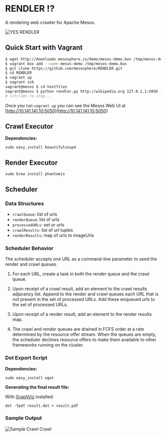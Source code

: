 RENDLER :interrobang:
=====================

A rendering web crawler for Apache Mesos.

![YES RENDLER](http://img.pandawhale.com/57451-Jim-Carrey-Riddler-upvote-gif-NVsA.gif)

## Quick Start with Vagrant

```bash
$ wget http://downloads.mesosphere.io/demo/mesos-demo.box /tmp/mesos-demo.box
$ vagrant box add --name mesos-demo /tmp/mesos-demo.box
$ git clone https://github.com/mesosphere/RENDLER.git
$ cd RENDLER
$ vagrant up
$ vagrant ssh
vagrant@mesos $ cd hostfiles
vagrant@mesos $ python rendler.py http://wikipedia.org 127.0.1.1:5050 --local
# <ctrl+D> to stop...
```

Once you run `vagrant up` you can see the Mesos Web UI at [http://10.141.141.10:5050](http://10.141.141.10:5050)

## Crawl Executor

**Dependencies:**

    sudo easy_install beautifulsoup4

## Render Executor

    sudo brew install phantomjs

## Scheduler

### Data Structures

- `crawlQueue`: list of urls
- `renderQueue`: list of urls
- `processedURLs`: set or urls
- `crawlResults`: list of url tuples
- `renderResults`: map of urls to imageUrls

### Scheduler Behavior

The scheduler accepts one URL as a command-line parameter to seed the render
and crawl queues.

1. For each URL, create a task in both the render queue and the crawl queue.

1. Upon receipt of a crawl result, add an element to the crawl results
   adjacency list.  Append to the render and crawl queues each URL that is
   _not_ present in the set of processed URLs.  Add these enqueued urls to
   the set of processed URLs.

1. Upon receipt of a render result, add an element to the render results map.

1. The crawl and render queues are drained in FCFS order at a rate determined
   by the resource offer stream.  When the queues are empty, the scheduler
   declines resource offers to make them available to other frameworks running
   on the cluster.

### Dot Export Script

**Dependencies:**

    sudo easy_install wget

**Generating the final result file:**

With [GraphViz](http://www.graphviz.org) installed:

    dot -Tpdf result.dot > result.pdf

### Sample Output

![Sample Crawl Crawl](http://downloads.mesosphere.io/demo/sample_output.png)

